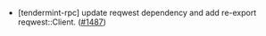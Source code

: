 - [tendermint-rpc] update reqwest dependency and add re-export reqwest::Client. ([\#1487](https://github.com/informalsystems/tendermint-rs/pull/1487))
